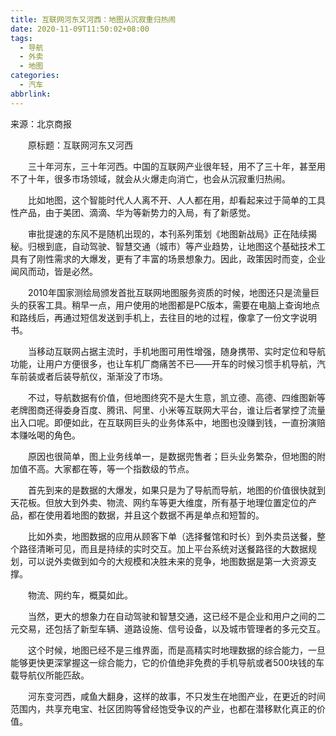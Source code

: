 ```yaml
---
title: 互联网河东又河西：地图从沉寂重归热闹
date: 2020-11-09T11:50:02+08:00
tags:
  - 导航
  - 外卖
  - 地图
categories:
  - 汽车
abbrlink:
---
```


来源：北京商报

　　原标题：互联网河东又河西

　　三十年河东，三十年河西。中国的互联网产业很年轻，用不了三十年，甚至用不了十年，很多市场领域，就会从火爆走向消亡，也会从沉寂重归热闹。

　　比如地图，这个智能时代人人离不开、人人都在用，却看起来过于简单的工具性产品，由于美团、滴滴、华为等新势力的入局，有了新感觉。

　　审批提速的东风不是随机出现的，本刊系列策划《地图新战局》正在陆续揭秘。归根到底，自动驾驶、智慧交通（城市）等产业趋势，让地图这个基础技术工具有了刚性需求的大爆发，更有了丰富的场景想象力。因此，政策因时而变，企业闻风而动，皆是必然。

　　2010年国家测绘局颁发首批互联网地图服务资质的时候，地图还只是流量巨头的获客工具。稍早一点，用户使用的地图都是PC版本，需要在电脑上查询地点和路线后，再通过短信发送到手机上，去往目的地的过程，像拿了一份文字说明书。

　　当移动互联网占据主流时，手机地图可用性增强，随身携带、实时定位和导航功能，让用户方便很多，也让车机厂商痛苦不已——开车的时候习惯手机导航，汽车前装或者后装导航仪，渐渐没了市场。

　　不过，导航数据有价值，但地图终究不是大生意，凯立德、高德、四维图新等老牌图商还得委身百度、腾讯、阿里、小米等互联网大平台，谁让后者掌控了流量出入口呢。即便如此，在互联网巨头的业务体系中，地图也没赚到钱，一直扮演赔本赚吆喝的角色。

　　原因也很简单，图上业务线单一，是数据兜售者；巨头业务繁杂，但地图的附加值不高。大家都在等，等一个指数级的节点。

　　首先到来的是数据的大爆发，如果只是为了导航而导航，地图的价值很快就到天花板。但放大到外卖、物流、网约车等更大维度，所有基于地理位置定位的产品，都在使用着地图的数据，并且这个数据不再是单点和短暂的。

　　比如外卖，地图数据的应用从顾客下单（选择餐馆和时长）到外卖员送餐，整个路径清晰可见，而且是持续的实时交互。加上平台系统对送餐路径的大数据规划，可以说外卖做到如今的大规模和决胜未来的竞争，地图数据是第一大资源支撑。

　　物流、网约车，概莫如此。

　　当然，更大的想象力在自动驾驶和智慧交通，这已经不是企业和用户之间的二元交易，还包括了新型车辆、道路设施、信号设备，以及城市管理者的多元交互。

　　这个时候，地图已经不是三维界面，而是高精实时地理数据的综合能力，一旦能够更快更深掌握这一综合能力，它的价值绝非免费的手机导航或者500块钱的车载导航仪所能匹敌。

　　河东变河西，咸鱼大翻身，这样的故事，不只发生在地图产业，在更近的时间范围内，共享充电宝、社区团购等曾经饱受争议的产业，也都在潜移默化真正的价值。